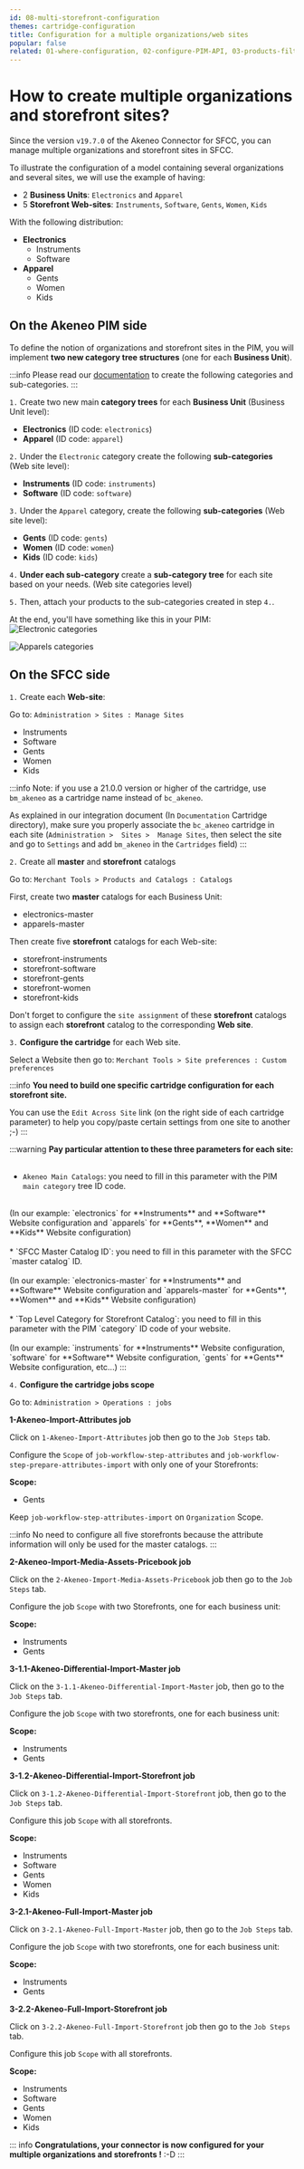 ```yaml
---
id: 08-multi-storefront-configuration
themes: cartridge-configuration
title: Configuration for a multiple organizations/web sites
popular: false
related: 01-where-configuration, 02-configure-PIM-API, 03-products-filter-configuration, 04-import-images-configuration, 05-import-media-configuration, 06-mapping-configuration, 07-categories-configuration, 09-reference-entities
---
```


# How to create multiple organizations and storefront sites?

Since the version `v19.7.0` of the Akeneo Connector for SFCC, you can manage multiple organizations and storefront sites in SFCC.

To illustrate the configuration of a model containing several organizations and several sites, we will use the example of having:

- 2 **Business Units**: `Electronics` and `Apparel`
- 5 **Storefront Web-sites**: `Instruments`, `Software`, `Gents`, `Women`, `Kids`

With the following distribution:

* **Electronics**
  * Instruments
  * Software
* **Apparel**
  * Gents
  * Women
  * Kids

## On the Akeneo PIM side

To define the notion of organizations and storefront sites in the PIM, you will implement **two new category tree structures** (one for each **Business Unit**).

:::info
Please read our [documentation](/pim/v3/articles/what-is-a-category.html#how-to-create-a-new-category) to create the following categories and sub-categories.
:::

`1.` Create two new main **category trees** for each **Business Unit** (Business Unit level):

* **Electronics** (ID code: `electronics`)
* **Apparel** (ID code: `apparel`)

`2.` Under the `Electronic` category create the following **sub-categories** (Web site level):

* **Instruments** (ID code: `instruments`)
* **Software** (ID code: `software`)

`3.` Under the `Apparel` category, create the following **sub-categories** (Web site level):

* **Gents** (ID code: `gents`)
* **Women** (ID code: `women`)
* **Kids** (ID code: `kids`)

`4.` **Under each sub-category** create a **sub-category tree** for each site based on your needs. (Web site categories level)

`5.` Then, attach your products to the sub-categories created in step `4.`.

At the end, you'll have something like this in your PIM:
![Electronic categories](../img/sfcc-cartridge-cat2.png)

![Apparels categories](../img/sfcc-cartridge-cat1.png)


## On the SFCC side

`1.` Create each **Web-site**:

Go to: `Administration > Sites : Manage Sites`

* Instruments
* Software
* Gents
* Women
* Kids

:::info
Note: if you use a 21.0.0 version or higher of the cartridge, use `bm_akeneo` as a cartridge name instead of `bc_akeneo`.

As explained in our integration document (In `Documentation` Cartridge directory), make sure you properly associate the `bc_akeneo` cartridge in each site (`Administration >  Sites >  Manage Sites`, then select the site and go to `Settings`  and add `bm_akeneo` in the `Cartridges` field)
:::

`2.` Create all **master** and **storefront** catalogs

Go to: `Merchant Tools > Products and Catalogs : Catalogs`

First, create two **master** catalogs for each Business Unit:
* electronics-master
* apparels-master

Then create five **storefront** catalogs for each Web-site:

* storefront-instruments
* storefront-software
* storefront-gents
* storefront-women
* storefront-kids

Don't forget to configure the `site assignment` of these **storefront** catalogs to assign each **storefront** catalog to the corresponding **Web site**.

`3.` **Configure the cartridge** for each Web site.

Select a Website then go to: `Merchant Tools > Site preferences : Custom preferences`

:::info
**You need to build one specific cartridge configuration for each storefront site.**

You can use the `Edit Across Site` link (on the right side of each cartridge parameter) to help you copy/paste certain settings from one site to another ;-)
:::

:::warning
**Pay particular attention to these three parameters for each site:**<br>
<br>
* `Akeneo Main Catalogs`: you need to fill in this parameter with the PIM `main category` tree ID code.<br>
<br>
(In our example: `electronics` for **Instruments** and **Software** Website configuration and `apparels` for **Gents**, **Women** and **Kids** Website configuration)<br>
<br>
* `SFCC Master Catalog ID`: you need to fill in this parameter with the SFCC `master catalog` ID.<br>
<br>
(In our example: `electronics-master` for **Instruments** and **Software** Website configuration and `apparels-master` for **Gents**, **Women** and **Kids** Website configuration)<br>
<br>
* `Top Level Category for Storefront Catalog`: you need to fill in this parameter with the PIM `category` ID code of your website.<br>
<br>
(In our example: `instruments` for **Instruments** Website configuration, `software` for **Software** Website configuration, `gents` for **Gents** Website configuration, etc...)
:::

`4.` **Configure the cartridge jobs scope**

Go to: `Administration > Operations : jobs`

**1-Akeneo-Import-Attributes job**

Click on `1-Akeneo-Import-Attributes` job then go to the `Job Steps` tab.

Configure the `Scope` of `job-workflow-step-attributes` and `job-workflow-step-prepare-attributes-import` with only one of your Storefronts:

**Scope:**
* Gents

Keep `job-workflow-step-attributes-import` on `Organization` Scope.

:::info
No need to configure all five storefronts because the attribute information will only be used for the master catalogs.
:::

**2-Akeneo-Import-Media-Assets-Pricebook job**

Click on the `2-Akeneo-Import-Media-Assets-Pricebook` job then go to the `Job Steps` tab.

Configure the job `Scope` with two Storefronts, one for each business unit:

**Scope:**
* Instruments
* Gents

**3-1.1-Akeneo-Differential-Import-Master job**

Click on the `3-1.1-Akeneo-Differential-Import-Master` job, then go to the `Job Steps` tab.

Configure the job `Scope` with two storefronts, one for each business unit:

**Scope:**
* Instruments
* Gents

**3-1.2-Akeneo-Differential-Import-Storefront job**

Click on `3-1.2-Akeneo-Differential-Import-Storefront` job, then go to the `Job Steps` tab.

Configure this job `Scope` with all storefronts.

**Scope:**
* Instruments
* Software
* Gents
* Women
* Kids

**3-2.1-Akeneo-Full-Import-Master job**

Click on `3-2.1-Akeneo-Full-Import-Master` job, then go to the `Job Steps` tab.

Configure the job `Scope` with two storefronts, one for each business unit:

**Scope:**
* Instruments
* Gents

**3-2.2-Akeneo-Full-Import-Storefront job**

Click on `3-2.2-Akeneo-Full-Import-Storefront` job then go to the `Job Steps` tab.

Configure this job `Scope` with all storefronts.

**Scope:**
* Instruments
* Software
* Gents
* Women
* Kids

::: info
**Congratulations, your connector is now configured for your multiple organizations and storefronts !** :-D
:::
